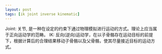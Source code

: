 ```yaml
---
layout: post
tags: [ik joint inverse kinematic]
---
```

Joint: 关节, 是一种在设定的约束下通过物理模拟进行运动的方式。理论上应当属于正向运动学的范畴。
IK: 反向(逆向)运动学，在以子骨骼存在运动目标的前提下，根据计算后的合理结果移动子骨骼以及父骨骼，使其尽量接近目标的运动方式。